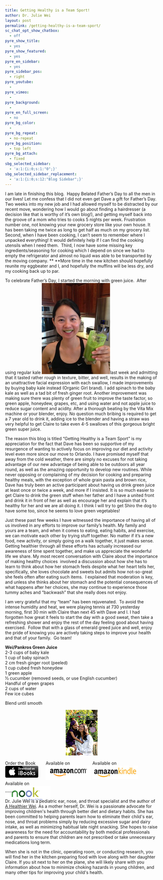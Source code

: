 ```yaml
---
title: Getting Healthy is a Team Sport!
author: Dr. Julie Wei
layout: post
permalink: /getting-healthy-is-a-team-sport/
sc_chat_opt_show_chatbox:
  - off
pyre_show_title:
  - yes
pyre_show_featured:
  - yes
pyre_en_sidebar:
  - yes
pyre_sidebar_pos:
  - right
pyre_youtube:
  - 
pyre_vimeo:
  - 
pyre_background:
  - 
pyre_en_full_screen:
  - no
pyre_bg_color:
  - 
pyre_bg_repeat:
  - no-repeat
pyre_bg_position:
  - top left
pyre_bg_attach:
  - fixed
sbg_selected_sidebar:
  - 'a:1:{i:0;s:1:"0";}'
sbg_selected_sidebar_replacement:
  - 'a:1:{i:0;s:12:"Blog Sidebar";}'
---
```

I am late in finishing this blog.  Happy Belated Father’s Day to all the men in our lives! Let me confess that I did not even get Dave a gift for Father’s Day. Two weeks into my new job and I had allowed myself to be distracted by our recent move, wondering how I would go about finding a hairdresser (a decision like that is worthy of it’s own blog!), and getting myself back into the groove of a mom who tries to cooks 5 nights per week. Frustration number one, not knowing your new grocery store like your own house. It has been taking me twice as long to get half as much on my grocery list. Second, when I have been cooking, I can’t seem to remember where I unpacked everything! It would definitely help if I can find the cooking utensils when I need them.  Third, I now have some missing key ingredients/seasoning for cooking which I depend on since we had to empty the refrigerator and almost no liquid was able to be transported by the moving company. ** **More time in the new kitchen should hopefully reunite my eggbeater and I, and hopefully the muffins will be less dry, and my cooking back up to par.

To celebrate Father’s Day, I started the morning with green juice.  After using regular kale [<img class="alignleft size-medium wp-image-499" alt="IMG_3446" src="/wp-content/uploads/2013/08/IMG_3446-225x300.jpg" width="225" height="300" />][1]last week and admitting that it tasted rather rough in texture, bitter, and well, results in the making of an unattractive facial expression with each swallow, I made improvements by buying baby kale instead (Organic Girl brand). I add spinach to the baby kale as well as a tad bit of fresh ginger root. Another improvement was making sure there was plenty of green fruit to improve the taste factor, so green apple, honeydew, grapes, etc, and using water and not apple juice to reduce sugar content and acidity. After a thorough beating by the Vita Mix machine or your blender, enjoy. No question much bribing is required to get a 7 year old to drink it, adding ice to the blender and having a straw was very helpful to get Claire to take even 4-5 swallows of this gorgeous bright green super juice.

The reason this blog is titled “Getting Healthy is a Team Sport” is my appreciation for the fact that Dave has been so supportive of my resurgence of wanting to actively focus on improving our diet and activity level even more since our move to Orlando. I have promised myself that away from the cold weather, there are simply no excuses for not taking advantage of our new advantage of being able to be outdoors all year round, as well as the amazing opportunity to develop new routines. While never opposing or complaining of my decision for cooking and preparing healthy meals, with the exception of whole grain pasta and brown rice, Dave has truly been an active participant about having us drink green juice at least once or twice a week, and more if I insisted. It is so much easier to get Claire to drink the green stuff when her father and I have a united front and drink it in front of her as well as encourage her and explain that it’s healthy for her and we are all doing it. I think I will try to get Shiro the dog to have some too, since he seems to love green vegetables!

Just these past few weeks I have witnessed the importance of having all of us involved in any efforts to improve our family’s health. My family and yours are a team, and when it comes to eating, eating habits, and exercise, we can motivate each other by trying stuff together. No matter if it’s a new food, new activity, or simply going on a walk together, it just makes sense. Getting healthier through all these efforts has actually increased our awareness of time spent together, and make us appreciate the wonderful life we share. My most recent conversation with Claire about the importance of making healthy choices  involved a discussion about how she has to learn to think about how her stomach feels despite what her heart tells her, specifically, she loves chocolate and sweets but admits how not-so-great she feels often after eating such items.  I explained that moderation is key, and unless she thinks about her stomach and the potential consequences of what happens after her choices, she may continue to experience those tummy aches and “backwash” that she really does not enjoy.

I am very grateful that my “team” has been rejuvenated.  To avoid the intense humidity and heat, we were playing tennis at 730 yesterday morning, first 30 min with Claire than next 45 with Dave and I. I had forgotten how great it feels to start the day with a good sweat, then take a refreshing shower and enjoy the rest of the day feeling good about having exercised.  Follow that with a glass of emerald greed juice and well, enjoy the pride of knowing you are actively taking steps to improve your health and that of your family.  Go team!

**Wei/Pankros Green Juice**  
2-3 cups of baby kale  
1 cup of baby spinach  
2 cm fresh ginger root (peeled)  
1 cup cubed fresh honeydew  
1 green apple  
½ cucumber (removed seeds, or use English cucumber)  
Handful of green grapes  
2 cups of water  
Few ice cubes

Blend until smooth

<span style="width:105px;display:table;margin:0 auto;"><a href="the-book/"><img src="/wp-content/uploads/2014/04/AHealthierWei_cover_150.png" /></a></span>

<p style="height:80px">
  <span style="width:130px;display:inline-block;vertical-align:top;"> Order the Book <a href="https://itunes.apple.com/us/book/a-healthier-wei/id806784060?ls=1&mt=11#" target="_blank" > <img class="size-full wp-image-944" alt="Apple iBooks" title="Apple iBooks" src="/wp-content/uploads/2014/02/Download_on_iBooks_Badge_US-UK_110x40_090513.png" width="110" height="40" /></a> </span> <span style="width:150px;display:inline-block;vertical-align:top;">Available on <a href="http://amzn.to/1fSNqeb" target="_blank" > <img class="size-full wp-image-945" alt="Amazon.com" title="Amazon.com" src="/wp-content/uploads/2014/02/amazon_com_logo_160.jpg" width="160" height="47" /> </a> </span> <span  style="width:150px;display:inline-block;vertical-align:top;">Available on <a href="http://amzn.to/1eHEfNl" target="_blank" > <img class="size-full wp-image-946" alt="Amazon Kindle" title="Amazon Kindle" src="/wp-content/uploads/2014/02/kindle_logo_160.jpg" width="160" height="43" /> </a> </span> <span style="width:150px;display:inline-block;vertical-align:top;">Available on <a href="http://www.barnesandnoble.com/w/a-healthier-wei-julie-wei/1118260302?ean=2940148244592&itm=1&usri=2940148244592" target="_blank" > <img class="size-full wp-image-947" alt="Nook" title="Nook" src="/wp-content/uploads/2014/02/nook_logo_160.png" width="160" height="52" /></a> </span>
</p>

\-----

Dr. Julie Wei is a pediatric ear, nose, and throat specialist and the author of [A Healthier Wei][2]. As a mother herself, Dr. Wei is a passionate advocate for improving children's health through better diet and dietary habits. She has been committed to helping parents learn how to eliminate their child's ear, nose, and throat problems simply by reducing excessive sugar and dairy intake, as well as minimizing habitual late night snacking. She hopes to raise awareness for the need for accountability by both medical professionals and parents to ensure that children are not prescribed or take unnecessary medications long term. 

When she is not in the clinic, operating room, or conducting research, you will find her in the kitchen preparing food with love along with her daughter Claire. If you sit next to her on the plane, she will likely share with you information about how to minimize choking hazards in young children, and many other tips for improving your child's health.

 [1]: wp-content/uploads/2013/06/IMG_3446.jpg
 [2]: the-book